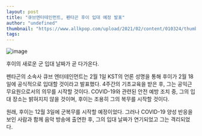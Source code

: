 ```yaml
---
layout: post
title: "큐브엔터테인먼트, 펜타곤 후이 입대 예정 발표"
author: "undefined"
thumbnail: "https://www.allkpop.com/upload/2021/02/content/010324/thumb/1612167853-hui-collage.jpg"
tags: 
---
```



![image](https://www.allkpop.com/upload/2021/02/content/010324/1612167853-hui-collage.jpg)

후이의 새로운 군 입대 날짜가 곧 다가온다.

펜타곤의 소속사 큐브 엔터테인먼트는 2월 1일 KST의 언론 성명을 통해 후이가 2월 18일에 공식적으로 입대할 것이라고 발표했다. 4주간의 기초교육을 받은 후, 그는 공익근무요원으로서의 의무를 시작할 것이다. COVID-19와 관련된 안전 예방 조치 중, 그의 입대 장소는 밝혀지지 않을 것이며, 후이는 조용히 그의 복무를 시작할 것이다.

원래, 후이는 12월 3일에 군복무를 시작할 예정이었다. 그러나 COVID-19 양성 반응을 보인 사람과 함께 음악 방송에 출연한 후, 그의 입대 날짜가 연기되었고 그는 격리되었다.